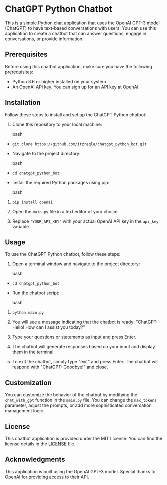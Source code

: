 # ChatGPT Python Chatbot

This is a simple Python chat application that uses the OpenAI GPT-3 model (ChatGPT) to have text-based conversations with users. You can use this application to create a chatbot that can answer questions, engage in conversations, or provide information.

## Prerequisites

Before using this chatbot application, make sure you have the following prerequisites:

- Python 3.6 or higher installed on your system.
- An OpenAI API key. You can sign up for an API key at [OpenAI](https://beta.openai.com/signup/).

## Installation

Follow these steps to install and set up the ChatGPT Python chatbot:

1. Clone this repository to your local machine:
    
    bash
    

- `git clone https://github.com/itzreqle/chatgpt_python_bot.git`
    
- Navigate to the project directory:
    
    bash
    
- `cd chatgpt_python_bot`
    
- Install the required Python packages using pip:
    
    bash
    

1. `pip install openai`
    
2. Open the `main.py` file in a text editor of your choice.
    
3. Replace `'YOUR_API_KEY'` with your actual OpenAI API key in the `api_key` variable.
    

## Usage

To use the ChatGPT Python chatbot, follow these steps:

1. Open a terminal window and navigate to the project directory:
    
    bash
    

- `cd chatgpt_python_bot`
    
- Run the chatbot script:
    
    bash
    

1. `python main.py`
    
2. You will see a message indicating that the chatbot is ready: "ChatGPT: Hello! How can I assist you today?"
    
3. Type your questions or statements as input and press Enter.
    
4. The chatbot will generate responses based on your input and display them in the terminal.
    
5. To exit the chatbot, simply type "exit" and press Enter. The chatbot will respond with "ChatGPT: Goodbye!" and close.
    

## Customization

You can customize the behavior of the chatbot by modifying the `chat_with_gpt` function in the `main.py` file. You can change the `max_tokens` parameter, adjust the prompts, or add more sophisticated conversation management logic.

## License

This chatbot application is provided under the MIT License. You can find the license details in the [LICENSE](https://chat.openai.com/c/LICENSE) file.

## Acknowledgments

This application is built using the OpenAI GPT-3 model. Special thanks to OpenAI for providing access to their API.
